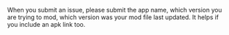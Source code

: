 When you submit an issue, please submit the app name, which version you are trying to mod, which version was your mod file last updated.
It helps if you include an apk link too.

